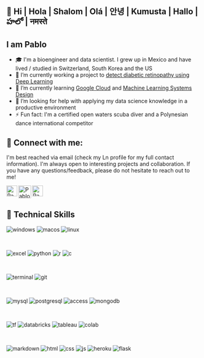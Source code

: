 ## 👋  Hi | Hola | Shalom | Olá | 안녕 | Kumusta | Hallo | హలో | नमस्ते 

## I am Pablo

- 🎓 I'm a bioengineer and data scientist. I grew up in Mexico and have lived / studied in Switzerland, South Korea and the US
- 🔭 I’m currently working a project to [detect diabetic retinopathy using Deep Learning](https://github.com/pablo-git8/retinopathy-detection)
- 🌱 I’m currently learning [Google Cloud](https://cloud.google.com/training?hl=en) and [Machine Learning Systems Design](https://learning.oreilly.com/library/view/designing-machine-learning/9781098107956/ch01.html)
- 🤔 I’m looking for help with applying my data science knowledge in a productive environment
- ⚡ Fun fact: I'm a certified open waters scuba diver and a Polynesian dance international competitor 

## 🤝 Connect with me:

I'm best reached via email (check my Ln profile for my full contact information). I'm always open to interesting projects and collaboration. If you have any questions/feedback, please do not hesitate to reach out to me!

<a href="https://www.linkedin.com/in/myln-pablo/"><img align="left" src="https://raw.githubusercontent.com/yushi1007/yushi1007/main/images/linkedin.svg" alt="Pablo | LinkedIn" width="28px"/></a>
<a href="pabloweb8@gmail.com"><img align="left" src="https://cdn-icons-png.flaticon.com/512/888/888853.png" alt="Pablo | Gmail" width="33px"/></a>
<a href="https://www.instagram.com/pablovicruiz/?hl=en"><img align="left" src="https://raw.githubusercontent.com/yushi1007/yushi1007/main/images/instagram.svg" alt="Pablo | Instagram" width="28px"/></a>

<br/>
<br/>

## 💼 Technical Skills

![windows](https://img.shields.io/badge/Windows-0078D6?style=for-the-badge&logo=windows&logoColor=white)
![macos](https://img.shields.io/badge/mac%20os-000000?style=for-the-badge&logo=apple&logoColor=white)
![linux](https://img.shields.io/badge/Linux-FCC624?style=for-the-badge&logo=linux&logoColor=black)

<br/>

![excel](https://img.shields.io/badge/Microsoft_Excel-217346?style=for-the-badge&logo=microsoft-excel&logoColor=white)
![python](https://img.shields.io/badge/Python-3776AB?style=for-the-badge&logo=python&logoColor=white)
![r](https://img.shields.io/badge/R-276DC3?style=for-the-badge&logo=r&logoColor=white)
![c](https://img.shields.io/badge/C%2B%2B-00599C?style=for-the-badge&logo=c%2B%2B&logoColor=white)

<br/>

![terminal](https://img.shields.io/badge/windows%20terminal-4D4D4D?style=for-the-badge&logo=windows%20terminal&logoColor=white)
![git](https://img.shields.io/badge/GIT-E44C30?style=for-the-badge&logo=git&logoColor=white)

<br/>

![mysql](https://img.shields.io/badge/MySQL-00000F?style=for-the-badge&logo=mysql&logoColor=white)
![postgresql](https://img.shields.io/badge/PostgreSQL-316192?style=for-the-badge&logo=postgresql&logoColor=white)
![access](https://img.shields.io/badge/Microsoft_Access-A4373A?style=for-the-badge&logo=microsoft-access&logoColor=white)
![mongodb](https://img.shields.io/badge/MongoDB-4EA94B?style=for-the-badge&logo=mongodb&logoColor=white)

</br>

![tf](https://img.shields.io/badge/TensorFlow-FF6F00?style=for-the-badge&logo=tensorflow&logoColor=white)
![databricks](https://img.shields.io/badge/Databricks-FF3621?style=for-the-badge&logo=Databricks&logoColor=white)
![tableau](https://img.shields.io/badge/Tableau-E97627?style=for-the-badge&logo=Tableau&logoColor=white)
![colab](https://img.shields.io/badge/Colab-F9AB00?style=for-the-badge&logo=googlecolab&color=525252)

</br>

![markdown](https://img.shields.io/badge/Markdown-000000?style=for-the-badge&logo=markdown&logoColor=white)
![html](https://img.shields.io/badge/HTML-239120?style=for-the-badge&logo=html5&logoColor=white)
![css](	https://img.shields.io/badge/CSS-239120?&style=for-the-badge&logo=css3&logoColor=white)
![js](https://img.shields.io/badge/JavaScript-323330?style=for-the-badge&logo=javascript&logoColor=F7DF1E)
![heroku](https://img.shields.io/badge/Heroku-430098?style=for-the-badge&logo=heroku&logoColor=white)
![flask](https://img.shields.io/badge/Flask-000000?style=for-the-badge&logo=flask&logoColor=white)
